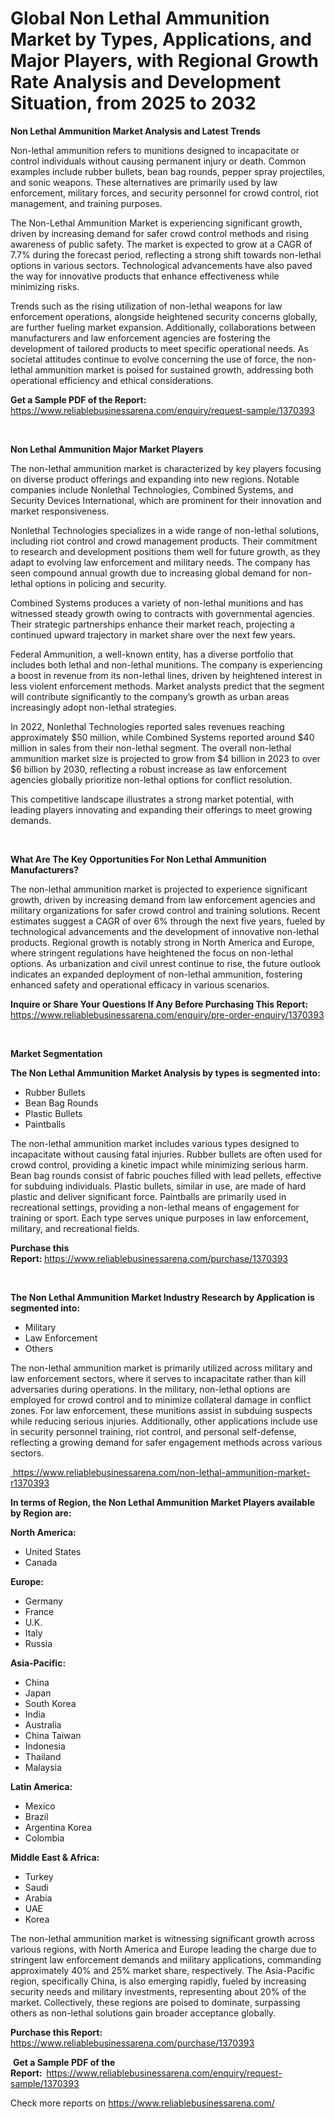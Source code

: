 <p><h1>Global Non Lethal Ammunition Market by Types, Applications, and Major Players, with Regional Growth Rate Analysis and Development Situation, from 2025 to 2032</h1></p><p><strong>Non Lethal Ammunition Market Analysis and Latest Trends</strong></p>
<p><p>Non-lethal ammunition refers to munitions designed to incapacitate or control individuals without causing permanent injury or death. Common examples include rubber bullets, bean bag rounds, pepper spray projectiles, and sonic weapons. These alternatives are primarily used by law enforcement, military forces, and security personnel for crowd control, riot management, and training purposes.</p><p>The Non-Lethal Ammunition Market is experiencing significant growth, driven by increasing demand for safer crowd control methods and rising awareness of public safety. The market is expected to grow at a CAGR of 7.7% during the forecast period, reflecting a strong shift towards non-lethal options in various sectors. Technological advancements have also paved the way for innovative products that enhance effectiveness while minimizing risks. </p><p>Trends such as the rising utilization of non-lethal weapons for law enforcement operations, alongside heightened security concerns globally, are further fueling market expansion. Additionally, collaborations between manufacturers and law enforcement agencies are fostering the development of tailored products to meet specific operational needs. As societal attitudes continue to evolve concerning the use of force, the non-lethal ammunition market is poised for sustained growth, addressing both operational efficiency and ethical considerations.</p></p>
<p><strong>Get a Sample PDF of the Report:&nbsp;</strong> <a href="https://www.reliablebusinessarena.com/enquiry/request-sample/1370393?utm_campaign=3215&utm_medium=2&utm_source=Github&utm_content=ia&utm_term=22032025&utm_id=non-lethal-ammunition">https://www.reliablebusinessarena.com/enquiry/request-sample/1370393</a></p>
<p>&nbsp;</p>
<p><strong>Non Lethal Ammunition Major Market Players</strong></p>
<p><p>The non-lethal ammunition market is characterized by key players focusing on diverse product offerings and expanding into new regions. Notable companies include Nonlethal Technologies, Combined Systems, and Security Devices International, which are prominent for their innovation and market responsiveness.</p><p>Nonlethal Technologies specializes in a wide range of non-lethal solutions, including riot control and crowd management products. Their commitment to research and development positions them well for future growth, as they adapt to evolving law enforcement and military needs. The company has seen compound annual growth due to increasing global demand for non-lethal options in policing and security.</p><p>Combined Systems produces a variety of non-lethal munitions and has witnessed steady growth owing to contracts with governmental agencies. Their strategic partnerships enhance their market reach, projecting a continued upward trajectory in market share over the next few years.</p><p>Federal Ammunition, a well-known entity, has a diverse portfolio that includes both lethal and non-lethal munitions. The company is experiencing a boost in revenue from its non-lethal lines, driven by heightened interest in less violent enforcement methods. Market analysts predict that the segment will contribute significantly to the company’s growth as urban areas increasingly adopt non-lethal strategies.</p><p>In 2022, Nonlethal Technologies reported sales revenues reaching approximately $50 million, while Combined Systems reported around $40 million in sales from their non-lethal segment. The overall non-lethal ammunition market size is projected to grow from $4 billion in 2023 to over $6 billion by 2030, reflecting a robust increase as law enforcement agencies globally prioritize non-lethal options for conflict resolution. </p><p>This competitive landscape illustrates a strong market potential, with leading players innovating and expanding their offerings to meet growing demands.</p></p>
<p>&nbsp;</p>
<p><strong>What Are The Key Opportunities For Non Lethal Ammunition Manufacturers?</strong></p>
<p><p>The non-lethal ammunition market is projected to experience significant growth, driven by increasing demand from law enforcement agencies and military organizations for safer crowd control and training solutions. Recent estimates suggest a CAGR of over 6% through the next five years, fueled by technological advancements and the development of innovative non-lethal products. Regional growth is notably strong in North America and Europe, where stringent regulations have heightened the focus on non-lethal options. As urbanization and civil unrest continue to rise, the future outlook indicates an expanded deployment of non-lethal ammunition, fostering enhanced safety and operational efficacy in various scenarios.</p></p>
<p><strong>Inquire or Share Your Questions If Any Before Purchasing This Report:</strong> <a href="https://www.reliablebusinessarena.com/enquiry/pre-order-enquiry/1370393?utm_campaign=3215&utm_medium=2&utm_source=Github&utm_content=ia&utm_term=22032025&utm_id=non-lethal-ammunition">https://www.reliablebusinessarena.com/enquiry/pre-order-enquiry/1370393</a></p>
<p>&nbsp;</p>
<p><strong>Market Segmentation</strong></p>
<p><strong>The Non Lethal Ammunition Market Analysis by types is segmented into:</strong></p>
<p><ul><li>Rubber Bullets</li><li>Bean Bag Rounds</li><li>Plastic Bullets</li><li>Paintballs</li></ul></p>
<p><p>The non-lethal ammunition market includes various types designed to incapacitate without causing fatal injuries. Rubber bullets are often used for crowd control, providing a kinetic impact while minimizing serious harm. Bean bag rounds consist of fabric pouches filled with lead pellets, effective for subduing individuals. Plastic bullets, similar in use, are made of hard plastic and deliver significant force. Paintballs are primarily used in recreational settings, providing a non-lethal means of engagement for training or sport. Each type serves unique purposes in law enforcement, military, and recreational fields.</p></p>
<p><strong>Purchase this Report:&nbsp;</strong><a href="https://www.reliablebusinessarena.com/purchase/1370393?utm_campaign=3215&utm_medium=2&utm_source=Github&utm_content=ia&utm_term=22032025&utm_id=non-lethal-ammunition">https://www.reliablebusinessarena.com/purchase/1370393</a></p>
<p>&nbsp;</p>
<p><strong>The Non Lethal Ammunition Market Industry Research by Application is segmented into:</strong></p>
<p><ul><li>Military</li><li>Law Enforcement</li><li>Others</li></ul></p>
<p><p>The non-lethal ammunition market is primarily utilized across military and law enforcement sectors, where it serves to incapacitate rather than kill adversaries during operations. In the military, non-lethal options are employed for crowd control and to minimize collateral damage in conflict zones. For law enforcement, these munitions assist in subduing suspects while reducing serious injuries. Additionally, other applications include use in security personnel training, riot control, and personal self-defense, reflecting a growing demand for safer engagement methods across various sectors.</p></p>
<p><a href="https://www.reliablebusinessarena.com/non-lethal-ammunition-market-r1370393?utm_campaign=3215&utm_medium=2&utm_source=Github&utm_content=ia&utm_term=22032025&utm_id=non-lethal-ammunition">&nbsp;https://www.reliablebusinessarena.com/non-lethal-ammunition-market-r1370393</a></p>
<p><strong>In terms of Region, the Non Lethal Ammunition Market Players available by Region are:</strong></p>
<p>
    <p> <strong> North America: </strong>
        <ul>
            <li>United States</li>
            <li>Canada</li>
        </ul>
        </p> 
    <p> <strong> Europe: </strong>
        <ul>
            <li>Germany</li>
            <li>France</li>
            <li>U.K.</li>
            <li>Italy</li>
            <li>Russia</li>
        </ul>
        </p> 
    <p> <strong> Asia-Pacific: </strong>
        <ul>
            <li>China</li>
            <li>Japan</li>
            <li>South Korea</li>
            <li>India</li>
            <li>Australia</li>
            <li>China Taiwan</li>
            <li>Indonesia</li>
            <li>Thailand</li>
            <li>Malaysia</li>
        </ul>
        </p> 
    <p> <strong> Latin America: </strong>
        <ul>
            <li>Mexico</li>
            <li>Brazil</li>
            <li>Argentina Korea</li>
            <li>Colombia</li>
        </ul>
        </p> 
    <p> <strong> Middle East & Africa: </strong>
        <ul>
            <li>Turkey</li>
            <li>Saudi</li>
            <li>Arabia</li>
            <li>UAE</li>
            <li>Korea</li>
        </ul>
    </p>
    </p>
<p><p>The non-lethal ammunition market is witnessing significant growth across various regions, with North America and Europe leading the charge due to stringent law enforcement demands and military applications, commanding approximately 40% and 25% market share, respectively. The Asia-Pacific region, specifically China, is also emerging rapidly, fueled by increasing security needs and military investments, representing about 20% of the market. Collectively, these regions are poised to dominate, surpassing others as non-lethal solutions gain broader acceptance globally.</p></p>
<p><strong>Purchase this Report: </strong><a href="https://www.reliablebusinessarena.com/purchase/1370393?utm_campaign=3215&utm_medium=2&utm_source=Github&utm_content=ia&utm_term=22032025&utm_id=non-lethal-ammunition">https://www.reliablebusinessarena.com/purchase/1370393</a></p>
<p>&nbsp;<strong>Get a Sample PDF of the Report:&nbsp;&nbsp;</strong><a href="https://www.reliablebusinessarena.com/enquiry/request-sample/1370393?utm_campaign=3215&utm_medium=2&utm_source=Github&utm_content=ia&utm_term=22032025&utm_id=non-lethal-ammunition">https://www.reliablebusinessarena.com/enquiry/request-sample/1370393</a></p>
<p><strong></strong></p>
<p>Check more reports on <a href="https://www.reliablebusinessarena.com/?utm_campaign=3215&utm_medium=2&utm_source=Github&utm_content=ia&utm_term=22032025&utm_id=non-lethal-ammunition">https://www.reliablebusinessarena.com/</a></p>